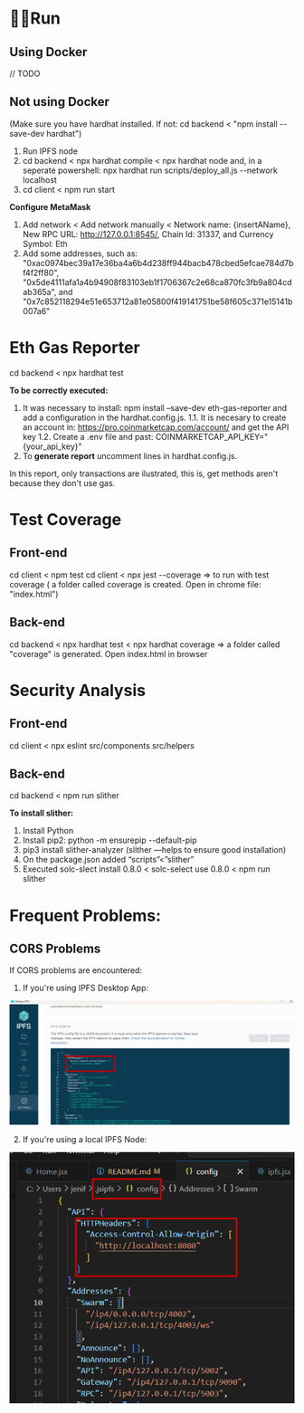 # 🏃‍♀️Run

## Using Docker

// TODO

## Not using Docker

(Make sure you have hardhat installed. If not: cd backend < "npm install --save-dev hardhat")
1. Run IPFS node 
2. cd backend < npx hardhat compile < npx hardhat node and, in a seperate powershell: npx hardhat run scripts/deploy_all.js --network localhost
3. cd client < npm run start

**Configure MetaMask**
1. Add network < Add network manually < Network name: {insertAName}, New RPC URL: http://127.0.0.1:8545/, Chain Id: 31337, and Currency Symbol: Eth
2. Add some addresses, such as: "0xac0974bec39a17e36ba4a6b4d238ff944bacb478cbed5efcae784d7bf4f2ff80", "0x5de4111afa1a4b94908f83103eb1f1706367c2e68ca870fc3fb9a804cdab365a", and "0x7c852118294e51e653712a81e05800f419141751be58f605c371e15141b007a6"

# Eth Gas Reporter
cd backend < npx hardhat test

**To be correctly executed:**
1. It was necessary to install: npm install –save-dev eth-gas-reporter and add a configuration in the hardhat.config.js.
    1.1. It is necesary to create an account in: https://pro.coinmarketcap.com/account/ and get the API key 
    1.2. Create a .env file and past: COINMARKETCAP_API_KEY="{your_api_key}" 
2. To **generate report** uncomment lines in hardhat.config.js.

In this report, only transactions are ilustrated, this is, get methods aren't because they don't use gas.

# Test Coverage

## Front-end 
cd client < npm test 
cd client < npx jest --coverage => to run with test coverage ( a folder called coverage is created. Open in chrome file: "index.html")

## Back-end
cd backend < npx hardhat test < npx hardhat coverage => a folder called "coverage" is generated. Open index.html in browser

# Security Analysis

## Front-end
cd client < npx eslint src/components src/helpers

## Back-end
cd backend < npm run slither

**To install slither:**
1. Install Python
2. Install pip2: python -m ensurepip --default-pip
3. pip3 install slither-analyzer (slither —helps to ensure good installation)
4. On the package.json added “scripts”<”slither”
5. Executed solc-slect install 0.8.0 < solc-select use 0.8.0 < npm run slither 

# Frequent Problems:

## CORS Problems
If CORS problems are encountered:
1. If you're using IPFS Desktop App:

![Docker](images/dockerApp.png)

2. If you're using a local IPFS Node:

![DockerNode](images/dockerNode.png)